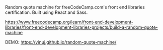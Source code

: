 Random quote machine for freeCodeCamp.com's front end libraries certification. Built using React and Sass.

https://www.freecodecamp.org/learn/front-end-development-libraries/front-end-development-libraries-projects/build-a-random-quote-machine

DEMO: https://vinuj.github.io/random-quote-machine/
